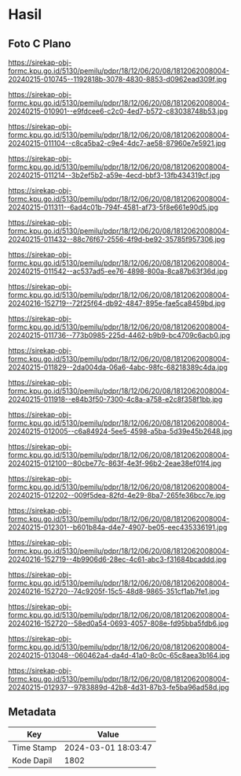 # Hasil

## Foto C Plano

https://sirekap-obj-formc.kpu.go.id/5130/pemilu/pdpr/18/12/06/20/08/1812062008004-20240215-010745--1192818b-3078-4830-8853-d0962ead309f.jpg

https://sirekap-obj-formc.kpu.go.id/5130/pemilu/pdpr/18/12/06/20/08/1812062008004-20240215-010901--e9fdcee6-c2c0-4ed7-b572-c83038748b53.jpg

https://sirekap-obj-formc.kpu.go.id/5130/pemilu/pdpr/18/12/06/20/08/1812062008004-20240215-011104--c8ca5ba2-c9e4-4dc7-ae58-87960e7e5921.jpg

https://sirekap-obj-formc.kpu.go.id/5130/pemilu/pdpr/18/12/06/20/08/1812062008004-20240215-011214--3b2ef5b2-a59e-4ecd-bbf3-13fb434319cf.jpg

https://sirekap-obj-formc.kpu.go.id/5130/pemilu/pdpr/18/12/06/20/08/1812062008004-20240215-011311--6ad4c01b-794f-4581-af73-5f8e661e90d5.jpg

https://sirekap-obj-formc.kpu.go.id/5130/pemilu/pdpr/18/12/06/20/08/1812062008004-20240215-011432--88c76f67-2556-4f9d-be92-35785f957306.jpg

https://sirekap-obj-formc.kpu.go.id/5130/pemilu/pdpr/18/12/06/20/08/1812062008004-20240215-011542--ac537ad5-ee76-4898-800a-8ca87b63f36d.jpg

https://sirekap-obj-formc.kpu.go.id/5130/pemilu/pdpr/18/12/06/20/08/1812062008004-20240216-152719--72f25f64-db92-4847-895e-fae5ca8459bd.jpg

https://sirekap-obj-formc.kpu.go.id/5130/pemilu/pdpr/18/12/06/20/08/1812062008004-20240215-011736--773b0985-225d-4462-b9b9-bc4709c6acb0.jpg

https://sirekap-obj-formc.kpu.go.id/5130/pemilu/pdpr/18/12/06/20/08/1812062008004-20240215-011829--2da004da-06a6-4abc-98fc-68218389c4da.jpg

https://sirekap-obj-formc.kpu.go.id/5130/pemilu/pdpr/18/12/06/20/08/1812062008004-20240215-011918--e84b3f50-7300-4c8a-a758-e2c8f358f1bb.jpg

https://sirekap-obj-formc.kpu.go.id/5130/pemilu/pdpr/18/12/06/20/08/1812062008004-20240215-012005--c6a84924-5ee5-4598-a5ba-5d39e45b2648.jpg

https://sirekap-obj-formc.kpu.go.id/5130/pemilu/pdpr/18/12/06/20/08/1812062008004-20240215-012100--80cbe77c-863f-4e3f-96b2-2eae38ef01f4.jpg

https://sirekap-obj-formc.kpu.go.id/5130/pemilu/pdpr/18/12/06/20/08/1812062008004-20240215-012202--009f5dea-82fd-4e29-8ba7-265fe36bcc7e.jpg

https://sirekap-obj-formc.kpu.go.id/5130/pemilu/pdpr/18/12/06/20/08/1812062008004-20240215-012301--b601b84a-d4e7-4907-be05-eec435336191.jpg

https://sirekap-obj-formc.kpu.go.id/5130/pemilu/pdpr/18/12/06/20/08/1812062008004-20240216-152719--4b9906d6-28ec-4c61-abc3-f31684bcaddd.jpg

https://sirekap-obj-formc.kpu.go.id/5130/pemilu/pdpr/18/12/06/20/08/1812062008004-20240216-152720--74c9205f-15c5-48d8-9865-351cf1ab7fe1.jpg

https://sirekap-obj-formc.kpu.go.id/5130/pemilu/pdpr/18/12/06/20/08/1812062008004-20240216-152720--58ed0a54-0693-4057-808e-fd95bba5fdb6.jpg

https://sirekap-obj-formc.kpu.go.id/5130/pemilu/pdpr/18/12/06/20/08/1812062008004-20240215-013048--060462a4-da4d-41a0-8c0c-65c8aea3b164.jpg

https://sirekap-obj-formc.kpu.go.id/5130/pemilu/pdpr/18/12/06/20/08/1812062008004-20240215-012937--9783889d-42b8-4d31-87b3-fe5ba96ad58d.jpg


## Metadata

| Key        | Value               |
| ---------- | ------------------- |
| Time Stamp | 2024-03-01 18:03:47 |
| Kode Dapil | 1802                |




